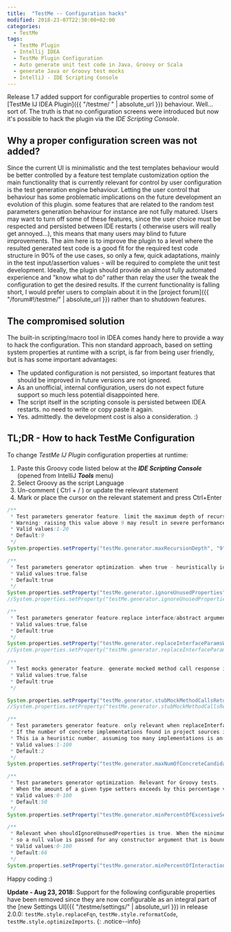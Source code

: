 ```yaml
---
title:  "TestMe -- Configuration hacks"
modified: 2018-23-07T22:30:00+02:00
categories:
  - TestMe
tags:
  - TestMe Plugin
  - Intellij IDEA
  - TestMe Plugin Configuration
  - Auto generate unit test code in Java, Groovy or Scala
  - generate Java or Groovy test mocks
  - IntelliJ - IDE Scripting Console
---
```


Release 1.7 added support for configurable properties to control some of [TestMe IJ IDEA Plugin]({{ "/testme/ " | absolute_url }}) behaviour. Well... sort of. The truth is that no configuration screens were introduced but now it's possible to hack the plugin via the *IDE Scripting Console*.


## Why a proper configuration screen was not added? 

Since the current UI is minimalistic and the test templates behaviour would be better controlled by a feature test template customization option the main functionality that is currently relevant for control by user configuration is the test generation engine behaviour.
Letting the user control that behaviour has some problematic implications on the future development an evolution of this plugin. some features that are related to the random test parameters generation behaviour for instance are not fully matured.
Users may want to turn off some of these features, since the user choice must be respected and persisted between IDE restarts ( otherwise users will really get annoyed...), this means that many users may blind to future improvements.
The aim here is to improve the plugin to a level where the resulted generated test code is a good fit for the required test code structure in 90% of the use cases, so only a few, quick adaptations, mainly in the test input/assertion values - will be required to complete the unit test development. 
Ideally, the plugin should provide an almost fully automated experience and "know what to do" rather than relay the user the tweak the configuration to get the desired results. 
If the current functionality is falling short, I would prefer users to complain about it in the [project forum]({{ "/forum#!/testme/" | absolute_url }}) rather than to shutdown features.

## The compromised solution 

The built-in scripting/macro tool in IDEA comes handy here to provide a way to hack the configuration. This non standard approach, based on setting system properties at runtime with a script, is far from being user friendly, but is has some important advantages:
* The updated configuration is not persisted, so important features that should be improved in future versions are not ignored.    
* As an unofficial, internal configuration, users do not expect future support so much less potential disappointed here.   
* The script itself in the scripting console is persisted between IDEA restarts. no need to write or copy paste it again.
* Yes. admittedly. the development cost is also a consideration. :)


## TL;DR - How to hack TestMe Configuration
To change *TestMe IJ Plugin* configuration properties at runtime:

1. Paste this Groovy code listed below at the **_IDE Scripting Console_** (opened from IntelliJ **_Tools_** menu)
2. Select Groovy as the script Language
3. Un-comment ( Ctrl + / ) or update the relevant statement
4. Mark or place the cursor on the relevant statement and press Ctrl+Enter

``` groovy
/**
 * Test parameters generator feature. limit the maximum depth of recursive nested parameters initialization and recursion of tested class structure inspection.
 * Warning: raising this value above 9 may result in severe performance degradation during test generation, to a point where the IDE is not responsive for over a minute.
 * Valid values:1-20
 * Default:9
 */
System.properties.setProperty("testMe.generator.maxRecursionDepth", "9")//set default value

/**
 * Test parameters generator optimization. when true - heuristically identify and ignore unused properties by the tested method, so null is passed for constructor arguments that initialize unused properties. In case a Groovy map constructor used - property will not be initialized
 * Valid values:true,false
 * Default:true
 */
System.properties.setProperty("testMe.generator.ignoreUnusedProperties", "true")//set default value
//System.properties.setProperty("testMe.generator.ignoreUnusedProperties", "false")//set default value

/**
 * Test parameters generator feature.replace interface/abstract argument types with concrete types if exists in project. otherwise pass null.
 * Valid values:true,false
 * Default:true
 */
System.properties.setProperty("testMe.generator.replaceInterfaceParamsWithConcreteTypes", "true")//set default value
//System.properties.setProperty("testMe.generator.replaceInterfaceParamsWithConcreteTypes", "false")//set default value

/**
 * Test mocks generator feature. generate mocked method call response in case mocks that return a value are called by the tested method and the calling code is part of the tested method
 * Valid values:true,false
 * Default:true
 */

System.properties.setProperty("testMe.generator.stubMockMethodCallsReturnValues", "true")//set default value
//System.properties.setProperty("testMe.generator.stubMockMethodCallsReturnValues", "false")//set default value

/**
 * Test parameters generator feature. only relevant when replaceInterfaceParamsWithConcreteTypes is true.
 * If the number of concrete implementations found in project sources is over this limit - then Interface param will not be initialized. otherwise a random selection of the found concrete types will be used.
 * This ia a heuristic number, assuming too many implementations is an indicator to an interface that is too generic (i.e. comparator) - so an arbitrary implementation should not be selected in such case
 * Valid values:1-100
 * Default:2
 */
System.properties.setProperty("testMe.generator.maxNumOfConcreteCandidatesToReplaceInterfaceParam", "5")//set default value

/**
 * Test parameters generator optimization. Relevant for Groovy tests.
 * When the amount of a given type setters exceeds by this percentage value over of the number of arguments in the type constructor that has the maximum number of arguments - then a map constructor is used to initialize the type
 * Valid values:0-100
 * Default:50
 */
System.properties.setProperty("testMe.generator.minPercentOfExcessiveSettersToPreferMapCtor", "50")//set default value

/**
 * Relevant when shouldIgnoreUnusedProperties is true. When the minimum percentage of all interactions with constructed type are via setters/getters or direct property field read/assignment - then the type is considered as a 'data' bean,
 * so a null value is passed for any constructor argument that is bound to a field in the constructed type which is not used in the tested method. in case a map constructor being used - than the property will not be initialized.
 * Valid values:0-100
 * Default:66
 */
System.properties.setProperty("testMe.generator.minPercentOfInteractionWithPropertiesToTriggerConstructorOptimization", "66")//set default value
``` 
Happy coding :)

**Update - Aug 23, 2018:** Support for the following configurable properties have been removed since they are now configurable as an integral part of the [new Settings UI]({{ "/testme/settings/" | absolute_url }}) in release 2.0.0:
`testMe.style.replaceFqn`, `testMe.style.reformatCode`, `testMe.style.optimizeImports`.
{: .notice--info}

